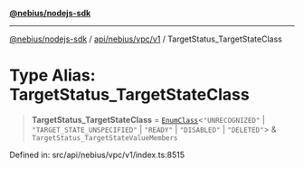 [**@nebius/nodejs-sdk**](../../../../../README.md)

***

[@nebius/nodejs-sdk](../../../../../README.md) / [api/nebius/vpc/v1](../README.md) / TargetStatus\_TargetStateClass

# Type Alias: TargetStatus\_TargetStateClass

> **TargetStatus\_TargetStateClass** = [`EnumClass`](../../../../../runtime/protos/enum/type-aliases/EnumClass.md)\<`"UNRECOGNIZED"` \| `"TARGET_STATE_UNSPECIFIED"` \| `"READY"` \| `"DISABLED"` \| `"DELETED"`\> & `TargetStatus_TargetStateValueMembers`

Defined in: src/api/nebius/vpc/v1/index.ts:8515
